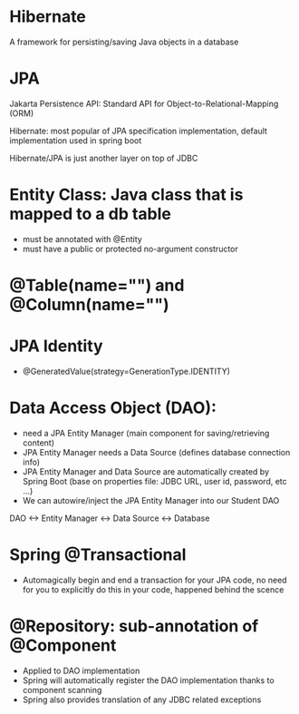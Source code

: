 # Hibernate

A framework for persisting/saving Java objects in a database

# JPA
Jakarta Persistence API: Standard API for Object-to-Relational-Mapping (ORM)

Hibernate: most popular of JPA specification implementation, default implementation used in spring boot

Hibernate/JPA is just another layer on top of JDBC

# Entity Class: Java class that is mapped to a db table
- must be annotated with @Entity
- must have a public or protected no-argument constructor 

# @Table(name="") and @Column(name="")

# JPA Identity

- @GeneratedValue(strategy=GenerationType.IDENTITY)

# Data Access Object (DAO):
- need a JPA Entity Manager (main component for saving/retrieving content)
- JPA Entity Manager needs a Data Source (defines database connection info)
- JPA Entity Manager and Data Source are automatically created by Spring Boot (base on properties file: JDBC URL, user id, password, etc ...)
- We can autowire/inject the JPA Entity Manager into our Student DAO

DAO <-> Entity Manager <-> Data Source <-> Database

# Spring @Transactional
- Automagically begin and end a transaction for your JPA code, no need for you to explicitly do this in your code, happened behind the scence

# @Repository: sub-annotation of @Component 
- Applied to DAO implementation
- Spring will automatically register the DAO implementation thanks to component scanning
- Spring also provides translation of any JDBC related exceptions